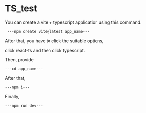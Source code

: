 # TS_test

You can create a vite + typescript application using this command.

     ---npm create vite@latest app_name---

After that, you have to click the suitable options,

click react-ts and then click typescript.


Then, provide 

    ---cd app_name---

After that,

    ---npm i---

Finally,

    ---npm run dev---
